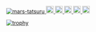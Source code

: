 <p align="left">
  <a href="https://github.com/mars-tatsuru/mars-tatsuru/">
    <img src="https://komarev.com/ghpvc/?username=mars-tatsuru" alt="mars-tatsuru" />
  </a>
  <a href="http://twitter.com/mars-tatsuru">
    <img height="20" src="https://img.shields.io/twitter/follow/mars-tatsuru?label=Twitter&logo=twitter&style=flat" />
  </a>
  <a href="https://github.com/mars-tatsuru">
    <img height="20" src="https://img.shields.io/github/followers/mars-tatsuru?label=follow&logo=github&style=flat" />
  </a>
  <a href="https://www.reddit.com/user/mars-tatsuru">
    <img height="20" src="https://img.shields.io/reddit/user-karma/combined/mars-tatsuru?label=Reddit&logo=reddit&style=flat" />
  </a>
  <a href="https://stackoverflow.com/users/5720201/mars-tatsuru">
    <img height="20" src="https://img.shields.io/stackexchange/stackoverflow/r/5720201?label=StackOverflow&logo=stack-overflow&style=flat" />
  </a>
  <a href="http://qiita.com/mars-tatsuru">
    <img height="20" src="https://qiita-badge.apiapi.app/s/mars-tatsuru/posts.svg" />
  </a>
  <!-- <a qiita.com/mars-tatsuru">
    <img height="20" src="https://qiita-badge.apiapi.app/s/mars-tatsuru/contributions.svg" />
  </a> -->
</p>

[![trophy](https://github-profile-trophy.vercel.app/?username=mars-tatsuru&margin-w=20&no-bg=true&theme=flat)](https://github.com/mars-tatsuru/github-profile-trophy)


<!--
**mars-tatsuru/mars-tatsuru** is a ✨ _special_ ✨ repository because its `README.md` (this file) appears on your GitHub profile.

Here are some ideas to get you started:

- 🔭 I’m currently working on ...
- 🌱 I’m currently learning ...
- 👯 I’m looking to collaborate on ...
- 🤔 I’m looking for help with ...
- 💬 Ask me about ...
- 📫 How to reach me: ...
- 😄 Pronouns: ...
- ⚡ Fun fact: ...
-->
